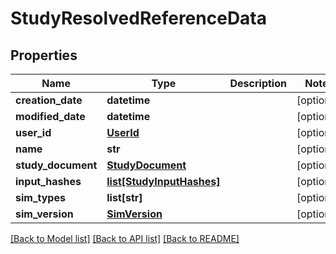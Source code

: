 # StudyResolvedReferenceData

## Properties
Name | Type | Description | Notes
------------ | ------------- | ------------- | -------------
**creation_date** | **datetime** |  | [optional] 
**modified_date** | **datetime** |  | [optional] 
**user_id** | [**UserId**](UserId.md) |  | [optional] 
**name** | **str** |  | [optional] 
**study_document** | [**StudyDocument**](StudyDocument.md) |  | [optional] 
**input_hashes** | [**list[StudyInputHashes]**](StudyInputHashes.md) |  | [optional] 
**sim_types** | **list[str]** |  | [optional] 
**sim_version** | [**SimVersion**](SimVersion.md) |  | [optional] 

[[Back to Model list]](../README.md#documentation-for-models) [[Back to API list]](../README.md#documentation-for-api-endpoints) [[Back to README]](../README.md)



